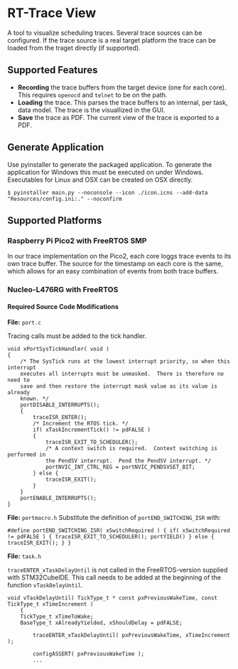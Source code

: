 # RT-Trace View

A tool to visualize scheduling traces. Several trace sources can be configured. If the trace source is a real target platform the trace can be loaded from the traget directly (if supported).

## Supported Features
* <b>Recording</b> the trace buffers from the target device (one for each core). This requires ```openocd``` and ```telnet``` to be on the path.
* <b>Loading</b> the trace. This parses the trace buffers to an internal, per task, data model. The trace is the visuallized in the GUI. 
* <b>Save</b> the trace as PDF. The current view of the trace is exported to a PDF.
  
## Generate Application
Use pyinstaller to generate the packaged application. To generate the application for Windows this must be executed on under Windows. 
Executables for Linux and OSX can be created on OSX directly. 

```$ pyinstaller main.py --noconsole --icon ./icon.icns --add-data "Resources/config.ini:." --noconfirm```

## Supported Platforms

### Raspberry Pi Pico2 with FreeRTOS SMP

In our trace implementation on the Pico2, each core loggs trace events to its own trace buffer. The source for the timestamp on each core is the same, which allows for an easy combination of events from both trace buffers. 

### Nucleo-L476RG with FreeRTOS

#### Required Source Code Modifications
<b>File:</b> ```port.c``` 

Tracing calls must be added to the tick handler.
```
void xPortSysTickHandler( void )
{
	/* The SysTick runs at the lowest interrupt priority, so when this interrupt
	executes all interrupts must be unmasked.  There is therefore no need to
	save and then restore the interrupt mask value as its value is already
	known. */
	portDISABLE_INTERRUPTS();
	{
		traceISR_ENTER();
		/* Increment the RTOS tick. */
		if( xTaskIncrementTick() != pdFALSE )
		{
			traceISR_EXIT_TO_SCHEDULER();
			/* A context switch is required.  Context switching is performed in
			the PendSV interrupt.  Pend the PendSV interrupt. */
			portNVIC_INT_CTRL_REG = portNVIC_PENDSVSET_BIT;
		} else {
			traceISR_EXIT();
		}
	}
	portENABLE_INTERRUPTS();
}
```

<b>File:</b> ```portmacro.h```
Substitute the definition of ```portEND_SWITCHING_ISR``` with:
```
#define portEND_SWITCHING_ISR( xSwitchRequired ) { if( xSwitchRequired != pdFALSE ) { traceISR_EXIT_TO_SCHEDULER(); portYIELD() } else { traceISR_EXIT(); } }
```

<b>File:</b> ```task.h```

```traceENTER_xTaskDelayUntil``` is not called in the FreeRTOS-version supplied with STM32CubeIDE. This call needs to be added at the beginning of the function ```vTaskDelayUntil```.

```
void vTaskDelayUntil( TickType_t * const pxPreviousWakeTime, const TickType_t xTimeIncrement )
	{
	TickType_t xTimeToWake;
	BaseType_t xAlreadyYielded, xShouldDelay = pdFALSE;

		traceENTER_xTaskDelayUntil( pxPreviousWakeTime, xTimeIncrement );

		configASSERT( pxPreviousWakeTime );
        ...
```



